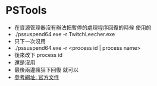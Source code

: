 ﻿# PSTools
  - 在資源管理器沒有辦法把暫停的處理程序回復的時候 使用的
  - ./pssuspend64.exe -r TwitchLeecher.exe
  - 只下一次沒用
  - ./pssuspend64.exe -r <process id | process name>
  - 後來改下 process id
  - 還是沒用
  - 最後兩邊瘋狂下回復 就可以
  - [參考網址: 官方文件](https://docs.microsoft.com/en-us/sysinternals/downloads/pssuspend)